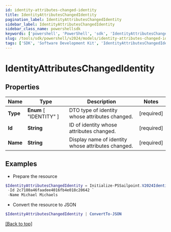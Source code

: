 ```yaml
---
id: identity-attributes-changed-identity
title: IdentityAttributesChangedIdentity
pagination_label: IdentityAttributesChangedIdentity
sidebar_label: IdentityAttributesChangedIdentity
sidebar_class_name: powershellsdk
keywords: ['powershell', 'PowerShell', 'sdk', 'IdentityAttributesChangedIdentity'] 
slug: /tools/sdk/powershell/v2024/models/identity-attributes-changed-identity
tags: ['SDK', 'Software Development Kit', 'IdentityAttributesChangedIdentity']
---
```



# IdentityAttributesChangedIdentity

## Properties

Name | Type | Description | Notes
------------ | ------------- | ------------- | -------------
**Type** |   **Enum** [  "IDENTITY" ] | DTO type of identity whose attributes changed. | [required]
**Id** |  **String** | ID of identity whose attributes changed. | [required]
**Name** |  **String** | Display name of identity whose attributes changed. | [required]

## Examples

- Prepare the resource
```powershell
$IdentityAttributesChangedIdentity = Initialize-PSSailpoint.V2024IdentityAttributesChangedIdentity  -Type IDENTITY `
 -Id 2c7180a46faadee4016fb4e018c20642 `
 -Name Michael Michaels
```

- Convert the resource to JSON
```powershell
$IdentityAttributesChangedIdentity | ConvertTo-JSON
```


[[Back to top]](#) 

